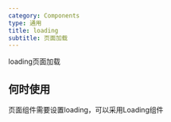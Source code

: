 ```yaml
---
category: Components
type: 通用
title: loading
subtitle: 页面加载
---
```


loading页面加载

## 何时使用

页面组件需要设置loading，可以采用Loading组件


<style>
[id^="components-button-demo-"] .ant-btn {
  margin-right: 8px;
  margin-bottom: 12px;
}
[id^="components-button-demo-"] .ant-btn-group > .ant-btn {
  margin-right: 0;
}
</style>
